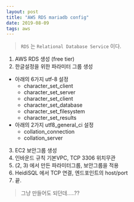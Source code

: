 ```yaml
---
layout: post
title: "AWS RDS mariadb config"
date: 2019-08-09
tags: aws
---
```


> `RDS` 는 `Relational Database Service` 이다.

1. AWS RDS 생성 (free tier)
2. 한글설정을 위한 파라미터 그룹 생성
  - 아래의 6가지 utf-8 설정
    - character_set_client
    - character_set_server
    - character_set_client
    - character_set_database
    - character_set_filesystem
    - character_set_results
  - 아래의 2가지 utf8_general_ci 설정
    - collation_connection
    - collation_server
3. EC2 보안그룹 생성
4. 인바운드 규칙 기본VPC, TCP 3306 위치무관
5. (2, 3) 에서 만든 파라미터그룹, 보안그룹을 적용
6. HeidiSQL 에서 TCP 연결, 엔드포인트의 host/port
7. 끝.

> 그냥 만들어도 되던데.....??
